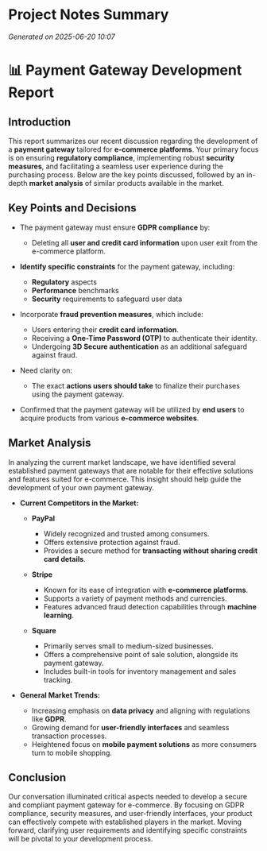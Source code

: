 # Project Notes Summary

*Generated on 2025-06-20 10:07*

# 📊 Payment Gateway Development Report

## **Introduction**
This report summarizes our recent discussion regarding the development of a **payment gateway** tailored for **e-commerce platforms**. Your primary focus is on ensuring **regulatory compliance**, implementing robust **security measures**, and facilitating a seamless user experience during the purchasing process. Below are the key points discussed, followed by an in-depth **market analysis** of similar products available in the market.

## **Key Points and Decisions**
- The payment gateway must ensure **GDPR compliance** by:
  - Deleting all **user and credit card information** upon user exit from the e-commerce platform.
  
- **Identify specific constraints** for the payment gateway, including:
  - **Regulatory** aspects
  - **Performance** benchmarks
  - **Security** requirements to safeguard user data
  
- Incorporate **fraud prevention measures**, which include:
  - Users entering their **credit card information**.
  - Receiving a **One-Time Password (OTP)** to authenticate their identity.
  - Undergoing **3D Secure authentication** as an additional safeguard against fraud.

- Need clarity on:
  - The exact **actions users should take** to finalize their purchases using the payment gateway.
  
- Confirmed that the payment gateway will be utilized by **end users** to acquire products from various **e-commerce websites**.

## **Market Analysis**
In analyzing the current market landscape, we have identified several established payment gateways that are notable for their effective solutions and features suited for e-commerce. This insight should help guide the development of your own payment gateway.

- **Current Competitors in the Market:**
  - **PayPal**
    - Widely recognized and trusted among consumers.
    - Offers extensive protection against fraud.
    - Provides a secure method for **transacting without sharing credit card details**.
    
  - **Stripe**
    - Known for its ease of integration with **e-commerce platforms**.
    - Supports a variety of payment methods and currencies.
    - Features advanced fraud detection capabilities through **machine learning**.
    
  - **Square**
    - Primarily serves small to medium-sized businesses.
    - Offers a comprehensive point of sale solution, alongside its payment gateway.
    - Includes built-in tools for inventory management and sales tracking.

- **General Market Trends:**
  - Increasing emphasis on **data privacy** and aligning with regulations like **GDPR**.
  - Growing demand for **user-friendly interfaces** and seamless transaction processes.
  - Heightened focus on **mobile payment solutions** as more consumers turn to mobile shopping.

## **Conclusion**
Our conversation illuminated critical aspects needed to develop a secure and compliant payment gateway for e-commerce. By focusing on GDPR compliance, security measures, and user-friendly interfaces, your product can effectively compete with established players in the market. Moving forward, clarifying user requirements and identifying specific constraints will be pivotal to your development process.